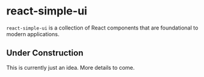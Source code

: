 # react-simple-ui

`react-simple-ui` is a collection of React components that are foundational to modern applications.

## Under Construction

This is currently just an idea. More details to come.
